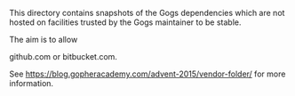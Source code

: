 This directory contains snapshots of the Gogs dependencies which are
not hosted on facilities trusted by the Gogs maintainer to be stable.

The aim is to allow 

github.com or bitbucket.com. 

See https://blog.gopheracademy.com/advent-2015/vendor-folder/ for
more information.
